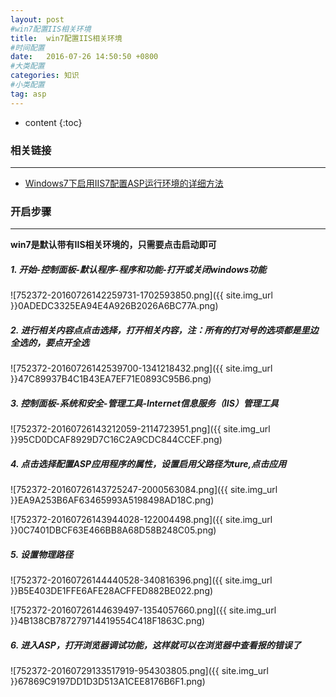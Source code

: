 ```yaml
---
layout: post
#win7配置IIS相关环境
title:  win7配置IIS相关环境
#时间配置
date:   2016-07-26 14:50:50 +0800
#大类配置
categories: 知识
#小类配置
tag: asp
---
```


* content
{:toc}

### 相关链接
---
* <a href="http://jingyan.baidu.com/article/1e5468f9ce4524484961b72b.html" target="_blank">Windows7下启用IIS7配置ASP运行环境的详细方法</a><br>

### 开启步骤
---

**win7是默认带有IIS相关环境的，只需要点击启动即可**


##### 1. 开始-控制面板-默认程序-程序和功能-打开或关闭windows功能

![752372-20160726142259731-1702593850.png]({{ site.img_url }}0ADEDC3325EA94E4A926B2026A6BC77A.png)

##### 2. 进行相关内容点点击选择，打开相关内容，注：所有的打对号的选项都是里边全选的，要点开全选

![752372-20160726142539700-1341218432.png]({{ site.img_url }}47C89937B4C1B43EA7EF71E0893C95B6.png)

##### 3. 控制面板-系统和安全-管理工具-Internet信息服务（IIS）管理工具 

![752372-20160726143212059-2114723951.png]({{ site.img_url }}95CD0DCAF8929D7C16C2A9CDC844CCEF.png)

##### 4. 点击选择配置ASP应用程序的属性，设置启用父路径为ture,点击应用


![752372-20160726143725247-2000563084.png]({{ site.img_url }}EA9A253B6AF63465993A5198498AD18C.png)

![752372-20160726143944028-122004498.png]({{ site.img_url }}0C7401DBCF63E466BB8A68D58B248C05.png)


##### 5. 设置物理路径

![752372-20160726144440528-340816396.png]({{ site.img_url }}B5E403DE1FFE6AFE28ACFFED882BE022.png)


![752372-20160726144639497-1354057660.png]({{ site.img_url }}4B138CB787279714419554C418F1863C.png)

##### 6. 进入ASP，打开浏览器调试功能，这样就可以在浏览器中查看报的错误了

![752372-20160729133517919-954303805.png]({{ site.img_url }}67869C9197DD1D3D513A1CEE8176B6F1.png)